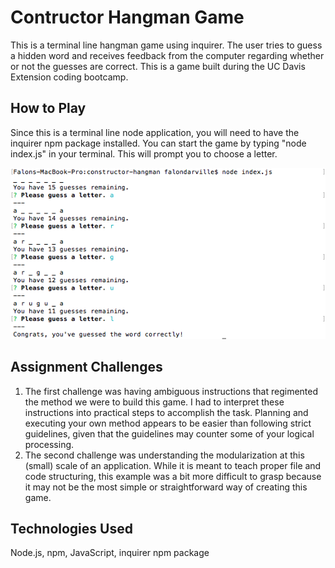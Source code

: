 # Contructor Hangman Game

This is a terminal line hangman game using inquirer. The user tries to guess a hidden word and receives feedback from the computer regarding whether or not the guesses are correct. This is a game built during the UC Davis Extension coding bootcamp.

## How to Play

Since this is a terminal line node application, you will need to have the inquirer npm package installed. You can start the game by typing "node index.js" in your terminal. This will prompt you to choose a letter. 

![alt-text](game.png)

## Assignment Challenges

1. The first challenge was having ambiguous instructions that regimented the method we were to build this game. I had to interpret these instructions into practical steps to accomplish the task. Planning and executing your own method appears to be easier than following strict guidelines, given that the guidelines may counter some of your logical processing. 
2. The second challenge was understanding the modularization at this (small) scale of an application. While it is meant to teach proper file and code structuring, this example was a bit more difficult to grasp because it may not be the most simple or straightforward way of creating this game. 

## Technologies Used

Node.js, npm, JavaScript, inquirer npm package